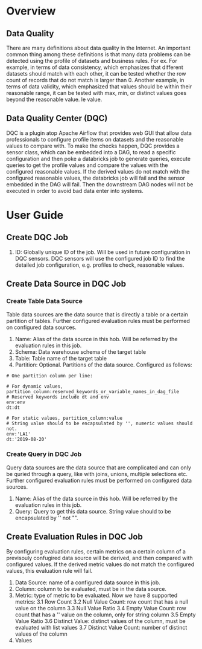 # Overview 
## Data Quality 
There are many definitions about data quality in the Internet. An important common thing among these definitions is that many data problems can be detected using the profile of datasets and business rules. For ex. For example, in terms of data consistency, which emphasizes that different datasets should match with each other, it can be tested whether the row count of records that do not match is larger than 0. Another example, in terms of data validity, which emphasized that values should be within their reasonable range, it can be tested with max, min, or distinct values goes beyond the reasonable value. le value.  

## Data Quality Center (DQC) 
DQC is a plugin atop Apache Airflow that provides web GUI that allow data professionals to configure profile items on datasets and the reasonable values to compare with. To make the checks happen, DQC provides a sensor class, which can be embedded into a DAG, to read a specific configuration and then poke a databricks job to generate queries, execute queries to get the profile values and compare the values with the configured reasonable values. If the derived values do not match with the configured reasonable values, the databricks job will fail and the sensor embedded in the DAG will fail. Then the downstream DAG nodes will not be executed in order to avoid bad data enter into systems. 
 
# User Guide 
## Create DQC Job 
1. ID: Globally unique ID of the job. Will be used in future configuration in DQC sensors. DQC sensors will use the configured job ID to find the detailed job configuration, e.g. profiles to check, reasonable values. 
## Create Data Source in DQC Job 
### Create Table Data Source 
Table data sources are the data source that is directly a table or a certain partition of tables. Further configured evaluation rules must be performed on configured data sources. 
1. Name: Alias of the data source in this hob. Will be referred by the evaluation rules in this job. 
2. Schema: Data warehouse schema of the target table 
3. Table: Table name of the target table 
4. Partition: Optional. Partitions of the data source. Configured as follows:
```
# One partition column per line:

# For dynamic values, partition_column:reserved_keywords_or_variable_names_in_dag_file
# Reserved keywords include dt and env
env:env
dt:dt

# For static values, partition_column:value
# String value should to be encapsulated by '', numeric values should not.
env:'LA1'
dt:'2019-08-20'
```

### Create Query in DQC Job 
Query data sources are the data source that are complicated and can only be quried through a query, like with joins, unions, multiple selections etc. Further configured evaluation rules must be performed on configured data sources. 
1. Name: Alias of the data source  in this hob. Will be referred by the evaluation rules in this job. 
2. Query: Query to get this data source. String value should to be encapsulated by '' not "".

## Create Evaluation Rules in DQC Job
By configuring evaluation rules, certain metrics on a certain column of a previsouly confugired data source will be derived, and then compared with configured values. If the derived metric values do not match the configured values, this evaluation rule will fail. 
1. Data Source: name of a configured data source in this job. 
2. Column: column to be evaluated, must be in the data source.
3. Metric: type of metric to be evaluated. Now we have 8 supported metrics:
3.1 Row Count
3.2 Null Value Count: row count that has a null value on the column
3.3 Null Value Ratio
3.4 Empty Value Count: row count that has a '' value on the column, only for string column
3.5 Empty Value Ratio
3.6 Distinct Value: distinct values of the column, must be evaluated with list values
3.7 Distinct Value Count: number of distinct values of the column
4. Values
